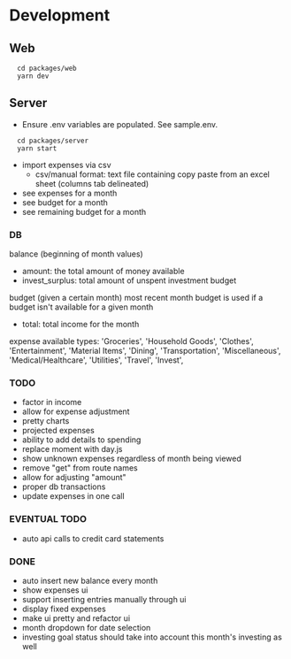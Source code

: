 # Development

## Web
```
  cd packages/web
  yarn dev
```

## Server
- Ensure .env variables are populated. See sample.env.
```
  cd packages/server
  yarn start
```

- import expenses via csv
  - csv/manual format: text file containing copy paste from an excel sheet (columns tab delineated)
- see expenses for a month
- see budget for a month
- see remaining budget for a month


### DB

balance (beginning of month values)
- amount: the total amount of money available
- invest_surplus: total amount of unspent investment budget

budget (given a certain month)
most recent month budget is used if a budget isn't available for a given month
- total: total income for the month

expense
available types:
'Groceries',
'Household Goods',
'Clothes',
'Entertainment',
'Material Items',
'Dining',
'Transportation',
'Miscellaneous',
'Medical/Healthcare',
'Utilities',
'Travel',
'Invest',

### TODO
- factor in income
- allow for expense adjustment
- pretty charts
- projected expenses
- ability to add details to spending
- replace moment with day.js
- show unknown expenses regardless of month being viewed
- remove "get" from route names
- allow for adjusting "amount"
- proper db transactions
- update expenses in one call

### EVENTUAL TODO
- auto api calls to credit card statements

### DONE
- auto insert new balance every month
- show expenses ui
- support inserting entries manually through ui
- display fixed expenses
- make ui pretty and refactor ui
- month dropdown for date selection
- investing goal status should take into account this month's investing as well
